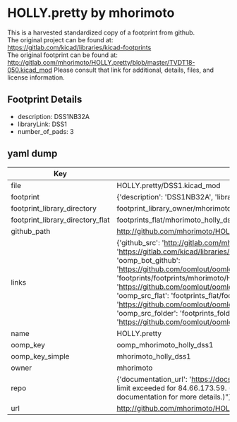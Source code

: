 # HOLLY.pretty by mhorimoto  
This is a harvested standardized copy of a footprint from github.  
The original project can be found at:  
https://gitlab.com/kicad/libraries/kicad-footprints  
The original footprint can be found at:
http://gitlab.com/mhorimoto/HOLLY.pretty/blob/master/TVDT18-050.kicad_mod
Please consult that link for additional, details, files, and license information.  
## Footprint Details
* description: DSS1NB32A  
* libraryLink: DSS1  
* number_of_pads: 3  
## yaml dump  
| Key | Value |  
| --- | --- |  
| file | HOLLY.pretty/DSS1.kicad_mod |  
| footprint | {'description': 'DSS1NB32A', 'libraryLink': 'DSS1', 'number_of_pads': 3} |  
| footprint_library_directory | footprint_library_owner/mhorimoto_HOLLY.pretty |  
| footprint_library_directory_flat | footprints_flat/mhorimoto_holly_dss1/working |  
| github_path | http://github.com/mhorimoto/HOLLY.pretty/blob/master/DSS1.kicad_mod |  
| links | {'github_src': 'http://gitlab.com/mhorimoto/HOLLY.pretty/blob/master/TVDT18-050.kicad_mod', 'github_src_repo': 'https://gitlab.com/kicad/libraries/kicad-footprints', 'oomp_bot': 'footprints/mhorimoto_holly_dss1/working', 'oomp_bot_github': 'https://github.com/oomlout/oomlout_oomp_footprint_bot/tree/main/footprints/mhorimoto_holly_dss1/working', 'oomp_doc': 'footprints/footprints/mhorimoto/HOLLY/DSS1/working/', 'oomp_doc_github': 'https://github.com/oomlout/oomlout_oomp_footprint_doc/tree/main/footprints/footprints/mhorimoto/HOLLY/DSS1/working', 'oomp_src_flat': 'footprints_flat/footprints_flat/mhorimoto_holly_dss1/working', 'oomp_src_flat_github': 'https://github.com/oomlout/oomlout_oomp_footprint_src/tree/main/footprints_flat/mhorimoto_holly_dss1/working', 'oomp_src_folder': 'footprints_folder/footprints_folder/mhorimoto/HOLLY/DSS1/working', 'oomp_src_folder_github': 'https://github.com/oomlout/oomlout_oomp_footprint_src/tree/main/footprints_folder/mhorimoto/HOLLY/DSS1/working'} |  
| name | HOLLY.pretty |  
| oomp_key | oomp_mhorimoto_holly_dss1 |  
| oomp_key_simple | mhorimoto_holly_dss1 |  
| owner | mhorimoto |  
| repo | {'documentation_url': 'https://docs.github.com/rest/overview/resources-in-the-rest-api#rate-limiting', 'message': "API rate limit exceeded for 84.66.173.59. (But here's the good news: Authenticated requests get a higher rate limit. Check out the documentation for more details.)"} |  
| url | http://github.com/mhorimoto/HOLLY.pretty |  

